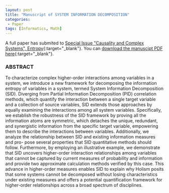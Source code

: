 ```yaml
---
layout: post
title: "Manuscript of SYSTEM INFORMATION DECOMPOSITION"
categories:
 - Paper
tags: [Informatics, Math]
---
```


A full paper has submited to [Special Issue "Causality and Complex Systems", Entropy](https://www.mdpi.com/journal/entropy/special_issues/causality_complex_systems){:target="_blank"}. You can [download the manuscipt PDF here](https://oudeng.github.io/assets/downloads/SID_2.1.pdf){:target="_blank"}.

<!--more-->

### ABSTRACT

To characterize complex higher-order interactions among variables in a system, we introduce a new framework for decomposing the information 
entropy of variables in a system, termed System Information Decomposition (SID). Diverging from Partial Information Decomposition (PID) correlation methods,
which quantify the interaction between a single target variable and a collection of source variables, SID extends those approaches by equally examining
the interactions among all system variables. Specifically, we establish the robustness of the SID framework by proving all the information atoms are symmetric,
which detaches the unique, redundant, and synergistic information from the specific target variable, empowering them to describe the interactions between variables.
Additionally, we analyze the relationship between SID and existing information measures and pro- pose several properties that SID quantitative methods should follow.
Furthermore, by employing an illustrative example, we demonstrate that SID uncovers higher-order interaction relationships among variables that cannot be captured
by current measures of probability and information and provide two approximate calculation methods verified by this case. This advance in higher-order measures
enables SID to explain why Holism posits that some systems cannot be decomposed without losing characteristics under existing measures and offers a potential
quantification framework for higher-order relationships across a broad spectrum of disciplines.
